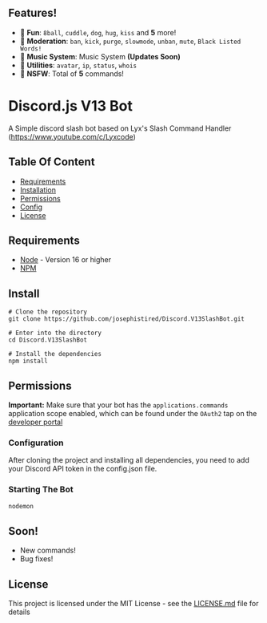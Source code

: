 ## Features!

*   🎉  **Fun**: `8ball`, `cuddle`, `dog`, `hug`, `kiss` and **5** more! 
*   🚓  **Moderation**: `ban`, `kick`, `purge`, `slowmode`, `unban`, `mute`, `Black Listed Words!`
*   🎵  **Music System**:  Music System **(Updates Soon)**
*   🔨  **Utilities**: `avatar`, `ip`, `status`, `whois`
*   🔞  **NSFW**: Total of **5** commands!

# Discord.js V13 Bot

A Simple discord slash bot based on Lyx's Slash Command Handler (https://www.youtube.com/c/Lyxcode)

## Table Of Content

* [Requirements](#requirements)
* [Installation](#install)
* [Permissions](#permissions)
* [Config](#configuration)
* [License](#license)

## Requirements

- [Node](https://nodejs.org/en/) - Version 16 or higher
- [NPM](https://www.npmjs.com/) 

## Install

```
# Clone the repository
git clone https://github.com/josephistired/Discord.V13SlashBot.git

# Enter into the directory
cd Discord.V13SlashBot

# Install the dependencies
npm install
```
## Permissions

**Important:** Make sure that your bot has the `applications.commands` application scope enabled, which can be found under the `OAuth2` tap on the [developer portal](https://discord.com/developers/applications/)

### Configuration

After cloning the project and installing all dependencies, you need to add your Discord API token in the config.json file.

### Starting The Bot
```bash
nodemon
```

## Soon!

*  New commands!
*  Bug fixes!

## License 

This project is licensed under the MIT License - see the [LICENSE.md](LICENSE) file for details
